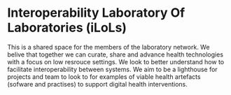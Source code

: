 # Interoperability Laboratory Of Laboratories (iLoLs)
This is a shared space for the members of the laboratory network. We belive that together we can curate, share and advance health technologies with a focus on low resrouce settings. We look to better understand how to facilitate interoperability between systems. We aim to be a lighthouse for projects and team to look to for examples of viable health artefacts (sofware and practises) to support digital health interventions.

